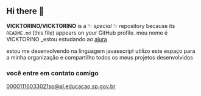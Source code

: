 ## Hi there 👋
**VICKTORINO/VICKTORINO** is a ✨ _special_ ✨ repository because its `README.md` (this file) appears on your GitHub profile.
meu nome é VICKTORINO
_estou estudando ao [alura](https://www.alura.com.br)

estou me desenvolvendo na linguagem javaescript
utilizo este espaço para a minha organização e compartilho todos os meus projetos desenvolvidos 

### você entre em contato comigo

00001116033021sp@al.educacao.sp.gov.br










